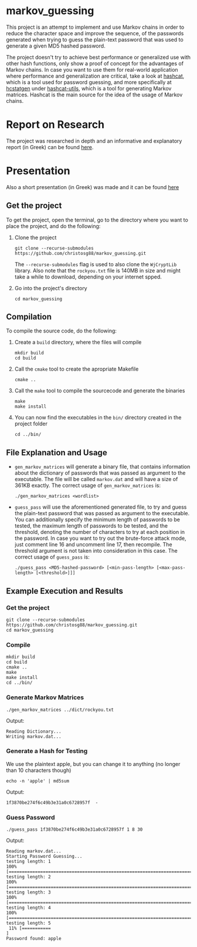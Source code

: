 # markov_guessing
This project is an attempt to implement and use Markov chains in order to reduce the character space and improve the sequence, of the passwords generated when trying to guess the plain-text password that was used to generate a given MD5 hashed password.

The project doesn't try to achieve best performance or generalized use with other hash functions, only show a proof of concept for the advantages of Markov chains. In case you want to use them for real-world application where performance and generalization are critical, take a look at [hashcat](https://github.com/hashcat/hashcat), which is a tool used for password guessing, and more specifically at [hcstatgen](https://github.com/hashcat/hashcat-utils/blob/master/src/hcstatgen.c) under [hashcat-utils](https://github.com/hashcat/hashcat-utils), which is a tool for generating Markov matrices. Hashcat is the main source for the idea of the usage of Markov chains.

# Report on Research
The project was researched in depth and an informative and explanatory report (in Greek) can be found [here](https://github.com/christosg88/markov_guessing/blob/master/doc/markov_guessing.pdf).

# Presentation
Also a short presentation (in Greek) was made and it can be found [here](https://github.com/christosg88/markov_guessing/blob/master/presentation/markov_guessing.pdf)

## Get the project
To get the project, open the terminal, go to the directory where you want to place the project, and do the following:

1. Clone the project
    ```
    git clone --recurse-submodules https://github.com/christosg88/markov_guessing.git
    ```
    The `--recurse-submodules` flag is used to also clone the `WjCryptLib` library. Also note that the `rockyou.txt` file is 140MB in size and might take a while to download, depending on your internet spped.

2. Go into the project's directory
    ```
    cd markov_guessing
    ```

## Compilation
To compile the source code, do the following:

1. Create a `build` directory, where the files will compile
    ```
    mkdir build
    cd build
    ```

2. Call the `cmake` tool to create the apropriate Makefile
    ```
    cmake ..
    ```

3. Call the `make` tool to compile the sourcecode and generate the binaries
    ```
    make
    make install
    ```

4. You can now find the executables in the `bin/` directory created in the project folder
    ```
    cd ../bin/
    ```

## File Explanation and Usage
- `gen_markov_matrices` will generate a binary file, that contains information about the dictionary of passwords that was passed as argument to the executable. The file will be called `markov.dat` and will have a size of 361KB exactly. The correct usage of `gen_markov_matrices` is:

    ```
    ./gen_markov_matrices <wordlist>
    ```

- `guess_pass` will use the aforementioned generated file, to try and guess the plain-text password that was passed as argument to the executable. You can additionally specify the minimum length of passwords to be tested, the maximum length of passwords to be tested, and the threshold, denoting the number of characters to try at each position in the password. In case you want to try out the brute-force attack mode, just comment line 16 and uncomment line 17, then recompile. The threshold argument is not taken into consideration in this case. The correct usage of `guess_pass` is:

    ```
    ./guess_pass <MD5-hashed-password> [<min-pass-length> [<max-pass-length> [<threshold>]]]
    ```

## Example Execution and Results

### Get the project
```
git clone --recurse-submodules https://github.com/christosg88/markov_guessing.git
cd markov_guessing
```

### Compile
```
mkdir build
cd build
cmake ..
make
make install
cd ../bin/
```

### Generate Markov Matrices
```
./gen_markov_matrices ../dict/rockyou.txt
```
Output:
```
Reading Dictionary...
Writing markov.dat...
```

### Generate a Hash for Testing
We use the plaintext apple, but you can change it to anything (no longer than 10 characters though)
```
echo -n 'apple' | md5sum
```
Output:
```
1f3870be274f6c49b3e31a0c6728957f  -
```
### Guess Password
```
./guess_pass 1f3870be274f6c49b3e31a0c6728957f 1 8 30
```
Output:
```
Reading markov.dat...
Starting Password Guessing...
testing length: 1
100% [====================================================================================================]
testing length: 2
100% [====================================================================================================]
testing length: 3
100% [====================================================================================================]
testing length: 4
100% [====================================================================================================]
testing length: 5
 11% [===========                                                                                         ]
Password found: apple
```
